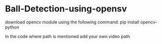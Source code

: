 # Ball-Detection-using-opensv

download opencv module using the following command:
pip install opencv-python

In the code where path is mentioned add your own video path
